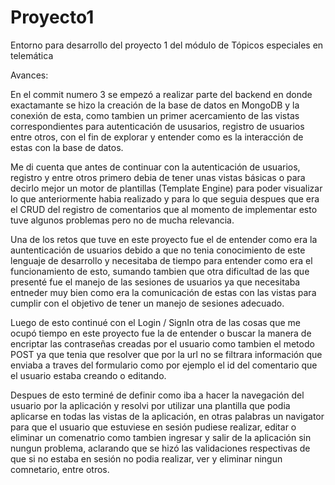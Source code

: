 # Proyecto1
Entorno para desarrollo del proyecto 1 del módulo de Tópicos especiales en telemática

Avances:

En el commit numero 3 se empezó a realizar parte del backend en donde exactamante se hizo la creación de la base de datos en MongoDB y la conexión de esta, como tambien un primer acercamiento de las vistas correspondientes para autenticación de ususarios, registro de usuarios entre otros, con el fin de explorar y entender como es la interacción de estas con la base de datos.

Me di cuenta que antes de continuar con la autenticación de usuarios, registro y entre otros primero debia de tener unas vistas básicas o para decirlo mejor un motor de plantillas (Template Engine) para poder visualizar lo que anteriormente habia realizado y para lo que seguia despues que era el CRUD del registro de comentarios que al momento de implementar esto tuve algunos problemas pero no de mucha relevancia.

Una de los retos que tuve en este proyecto fue el de entender como era la auntenticación de usuarios debido a que no tenia conocimiento de este lenguaje de desarrollo y necesitaba de tiempo para entender como era el funcionamiento de esto, sumando tambien que otra dificultad de las que presenté fue el manejo de las sesiones de usuarios ya que necesitaba entneder muy bien como era la comunicación de estas con las vistas para cumplir con el objetivo de tener un manejo de sesiones adecuado.

Luego de esto continué con el Login / SignIn otra de las cosas que me ocupó tiempo en este proyecto fue la de entender o buscar la manera de encriptar las contraseñas creadas por el usuario como tambien el metodo POST ya que tenia que resolver que por la url no se filtrara información que enviaba a traves del formulario como por ejemplo el id del comentario que el usuario estaba creando o editando.

Despues de esto terminé de definir como iba a hacer la navegación del usuario por la aplicación y resolvi por utilizar una plantilla que podia aplicarse en todas las vistas de la aplicación, en otras palabras un navigator para que el usuario que estuviese en sesión pudiese realizar, editar o eliminar un comenatrio como tambien ingresar y salir de la aplicación sin nungun problema, aclarando que se hizó las validaciones respectivas de que si no estaba en sesión no podia realizar, ver y eliminar ningun comnetario, entre otros.
